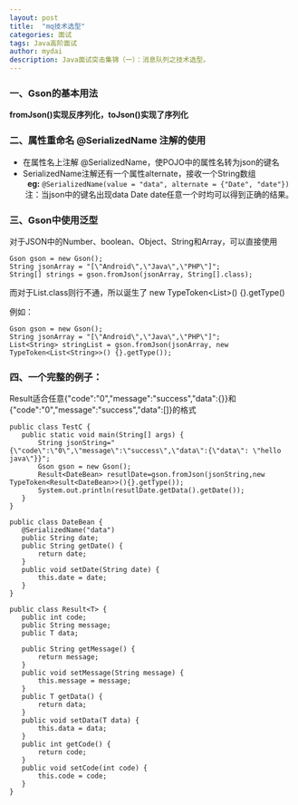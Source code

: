 ```yaml
---
layout: post
title:  "mq技术选型"
categories: 面试
tags: Java高阶面试
author: mydai
description: Java面试突击集锦（一）：消息队列之技术选型。
---
```



### 一、Gson的基本用法
**fromJson()实现反序列化，toJson()实现了序列化**


### 二、属性重命名 @SerializedName 注解的使用
- 在属性名上注解 @SerializedName，使POJO中的属性名转为json的键名  
- SerializedName注解还有一个属性alternate，接收一个String数组  
&nbsp; **eg:** `@SerializedName(value = "data", alternate = {"Date", "date"})`
&nbsp;注：当json中的键名出现data Date date任意一个时均可以得到正确的结果。


### 三、Gson中使用泛型
对于JSON中的Number、boolean、Object、String和Array，可以直接使用  
```
Gson gson = new Gson();
String jsonArray = "[\"Android\",\"Java\",\"PHP\"]";
String[] strings = gson.fromJson(jsonArray, String[].class);
```  
而对于List<String>.class则行不通，所以诞生了 new TypeToken<List<String>>() {}.getType()   

例如：
```
Gson gson = new Gson();
String jsonArray = "[\"Android\",\"Java\",\"PHP\"]";
List<String> stringList = gson.fromJson(jsonArray, new TypeToken<List<String>>() {}.getType());
```     

### 四、一个完整的例子：    

Result<T>适合任意{"code":"0","message":"success","data":{}}和{"code":"0","message":"success","data":[]}的格式   

 ```
public class TestC {
    public static void main(String[] args) {
        String jsonString="{\"code\":\"0\",\"message\":\"success\",\"data\":{\"data\": \"hello java\"}}";
        Gson gson = new Gson();
        Result<DateBean> resutlDate=gson.fromJson(jsonString,new TypeToken<Result<DateBean>>(){}.getType());
        System.out.println(resutlDate.getData().getDate());
    }
}

public class DateBean {
    @SerializedName("data")
    public String date;
    public String getDate() {
        return date;
    }
    public void setDate(String date) {
        this.date = date;
    }
}

public class Result<T> {
    public int code;
    public String message;
    public T data;

    public String getMessage() {
        return message;
    }
    public void setMessage(String message) {
        this.message = message;
    }
    public T getData() {
        return data;
    }
    public void setData(T data) {
        this.data = data;
    }
    public int getCode() {
        return code;
    }
    public void setCode(int code) {
        this.code = code;
    }
}

```  